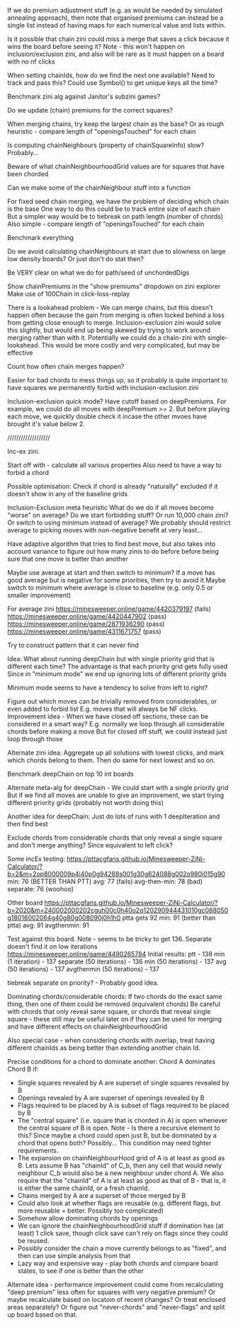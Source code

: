 If we do premium adjustment stuff (e.g. as would be needed by simulated annealing approach), then note that organised premiums can instead be a single list instead of having maps for each numerical value and lists within.

Is it possible that chain zini could miss a merge that saves a click because it wins the board before seeing it?
Note - this won't happen on inclusion/exclusion zini, and also will be rare as it must happen on a board with no nf clicks

When setting chainIds, how do we find the next one available? Need to track and pass this?
Could use Symbol() to get unique keys all the time?

Benchmark zini alg against Janitor's subzini games?

Do we update (chain) premiums for the correct squares?

When merging chains, try keep the largest chain as the base?
Or as rough heuristic - compare length of "openingsTouched" for each chain

Is computing chainNeighbours (property of chainSquareInfo) slow?
Probably...

Beware of what chainNeighbourhoodGrid values are for squares that have been chorded

Can we make some of the chainNeighbour stuff into a function

For fixed seed chain merging, we have the problem of deciding which chain is the base
One way to do this could be to track entire size of each chain
But a simpler way would be to tiebreak on path length (number of chords)
Also simple - compare length of "openingsTouched" for each chain

Benchmark everything

Do we avoid calculating chainNeighbours at start due to slowness on large low density boards?
Or just don't do stat then?

Be VERY clear on what we do for path/seed of unchordedDigs

Show chainPremiums in the "show premiums" dropdown on zini explorer
Make use of 100Chain in click-loss-replay

There is a lookahead problem -
We can merge chains, but this doesn't happen often because the gain from merging is often locked behind a loss from getting close enough to merge.
Inclusion-exclusion zini would solve this slightly, but would end up being skewed by trying to work around merging rather than with it. Potentially we could do a chain-zini with single-lookahead.
This would be more costly and very complicated, but may be effective

Count how often chain merges happen?

Easier for bad chords to mess things up, so it probably is quite important to have squares we permanently forbid with inclusion-exclusion zini

Inclusion-exclusion quick mode?
Have cutoff based on deepPremiums. For example, we could do all moves with deepPremium >= 2. But before playing each move, we quickly double check it incase the other mvoes have brought it's value below 2.

///////////////////

Inc-ex zini.

Start off with - calculate all various properties
Also need to have a way to forbid a chord

Possible optimisation:
Check if chord is already "naturally" excluded if it doesn't show in any of the baseline grids

Inclusion-Exclusion meta heuristic
What do we do if all moves become "worse" on average?
Do we start forbidding stuff?
Or run 10,000 chain zini?
Or switch to using minimum instead of average?
We probably should restrict average to picking moves with non-negative benefit at very least...

Have adaptive algorithm that tries to find best move, but also takes into account variance to figure out how many zinis to do before before being sure that one move is better than another

Maybe use average at start and then switch to minimum?
If a move has good average but is negative for some priorities, then try to avoid it
Maybe switch to minimum where average is close to baseline (e.g. only 0.5 or smaller improvement)

For average zini
https://minesweeper.online/game/4420379197
(fails)
https://minesweeper.online/game/4420447902
(pass)
https://minesweeper.online/game/2871936290
(pass)
https://minesweeper.online/game/4311671757
(pass)

Try to construct pattern that it can never find

Idea:
What about running deepChain but with single priority grid that is different each time?
The advantage is that each priority grid gets fully used
Since in "minimum mode" we end up ignoring lots of different priority grids

Minimum mode seems to have a tendency to solve from left to right?

Figure out which moves can be trivially removed from considerables, or even added to forbid list
E.g. moves that will always be NF clicks.
Improvement idea -
When we have closed off sections, these can be considered in a smart way?
E.g. normally we loop through all considerable chords before making a move
But for closed off stuff, we could instead just loop through those

Alternate zini idea:
Aggregate up all solutions with lowest clicks, and mark which chords belong to them. Then do same for next lowest and so on.

Benchmark deepChain on top 10 int boards

Alternate meta-alg for deepChain -
We could start with a single priority grid
But if we find all moves are unable to give an improvement, we start trying different priority grids
(probably not worth doing this)

Another idea for deepChain:
Just do lots of runs with 1 deepIteration and then find best

Exclude chords from considerable chords that only reveal a single square and don't merge anything?
Since equivalent to left click?

Some incEx testing:
https://pttacgfans.github.io/Minesweeper-ZiNi-Calculator/?b=2&m=2op8000009p4i40p0g94288s001g30g624088g002o980i015g90
min: 76 (BETTER THAN PTT)
avg: 77 (fails)
avg-then-min: 78 (bad)
separate: 76 (woohoo)

Other board
https://pttacgfans.github.io/Minesweeper-ZiNi-Calculator/?b=2020&m=240002000202cguh00c0h40o2q120290944431010gc088050g18016002064g40g80g008090j0h1h0
ptta gets 92
min: 91 (better than ptta)
avg: 91
avgthenmin: 91

Test against this board. Note - seems to be tricky to get 136. Separate doesn't find it on low iterations
https://minesweeper.online/game/4490265784
Initial results:
ptt - 138
min (1 iteration) - 137
separate (50 iterations) - 136
min (50 iterations) - 137
avg (50 iterations) - 137
avgthenmin (50 iterations) - 137

tiebreak separate on priority? - Probably good idea.

Dominating chords/considerable chords:
If two chords do the exact same thing, then one of them could be removed (equivalent chords)
Be careful with chords that only reveal same square, or chords that reveal single square -
these still may be useful later on if they can be used for merging and have different effects on chainNeighbourhoodGrid

Also special case - when considering chords with overlap, treat having different chainIds as being better than extending another chain Id.

Precise conditions for a chord to dominate another:
Chord A dominates Chord B if:

- Single squares revealed by A are superset of single squares revealed by B
- Openings revealed by A are superset of openings revealed by B
- Flags required to be placed by A is subset of flags required to be placed by B
- The "central square" (i.e. square that is chorded in A) is open whenever the central square of B is open. Note - Is there a recursive element to this? Since maybe a chord could open just B, but be dominated by a chord that opens both? Possibly... This condition may need tighter requirements.
- The expansion on chainNeighbourHood grid of A is at least as good as B. Lets assume B has "chainId" of C_b, then any cell that would newly neighbour C_b would also be a new neighbour under chord A. We also require that the "chainId" of A is at least as good as that of B - that is, it is either the same chainId, or a fresh chainId.
- Chains merged by A are a superset of those merged by B
- Could also look at whether flags are reusable (e.g. different flags, but more reusable = better. Possibly too complicated)
- Somehow allow dominating chords by openings
- We can ignore the chainNeighbourhoodGrid stuff if domination has (at least) 1 click save, though click save can't rely on flags since they could be reused.
- Possibly consider the chain a move currently belongs to as "fixed", and then can use simple analysis from that
- Lazy way and expensive way - play both chords and compare board states, to see if one is better than the other

Alternate idea - performance improvement could come from recalculating "deep premium" less often for squares with very negative premium? Or maybe recalculate based on locatoin of recent changes? Or treat enclosed areas separately? Or figure out "never-chords" and "never-flags" and split up board based on that.
